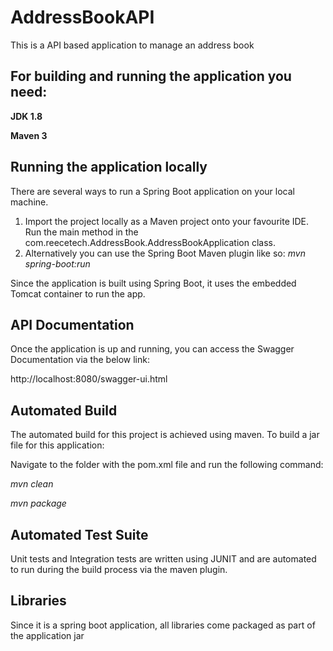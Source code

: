 # AddressBookAPI
This is a API based application to manage an address book

## For building and running the application you need:

**JDK 1.8**

**Maven 3**

## Running the application locally

There are several ways to run a Spring Boot application on your local machine. 

1. Import the project locally as a Maven project onto your favourite IDE. Run the main method in the com.reecetech.AddressBook.AddressBookApplication class.
2. Alternatively you can use the Spring Boot Maven plugin like so:
	*mvn spring-boot:run*

Since the application is built using Spring Boot, it uses the embedded Tomcat container to run the app.

## API Documentation

Once the application is up and running, you can access the Swagger Documentation via the below link:

http://localhost:8080/swagger-ui.html

## Automated Build

The automated build for this project is achieved using maven. To build a jar file for this application:

Navigate to the folder with the pom.xml file and run the following command:

*mvn clean*

*mvn package*

## Automated Test Suite

Unit tests and Integration tests are written using JUNIT and are automated to run during the build process via the maven plugin.

## Libraries

Since it is a spring boot application, all libraries come packaged as part of the application jar
